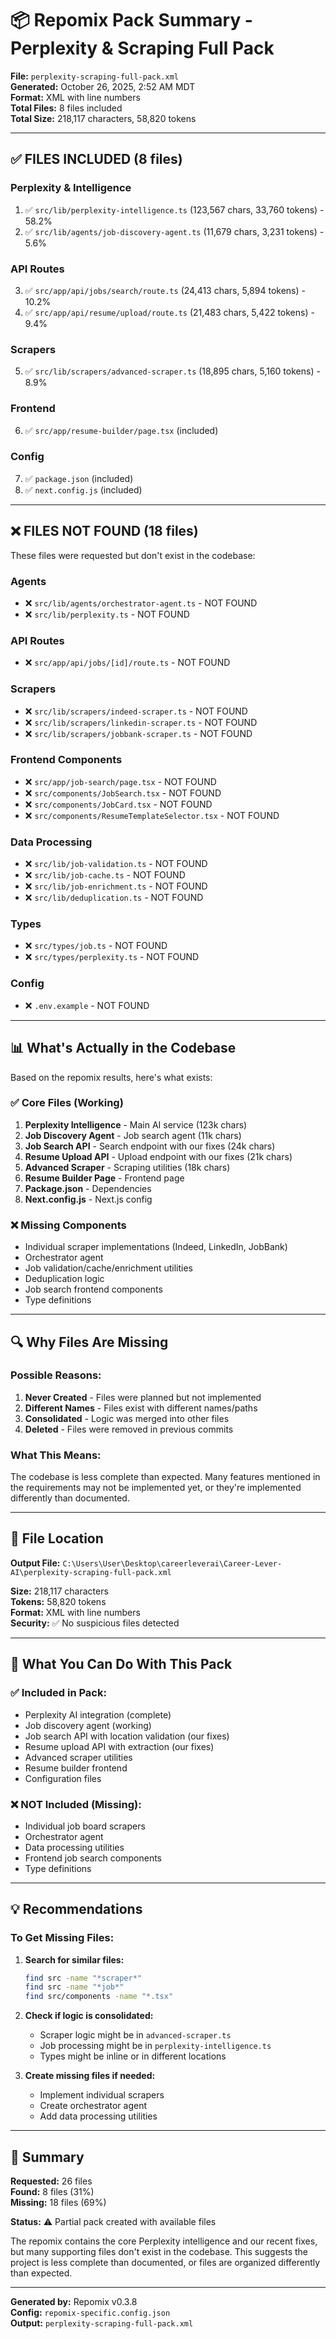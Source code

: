 # 📦 Repomix Pack Summary - Perplexity & Scraping Full Pack

**File:** `perplexity-scraping-full-pack.xml`  
**Generated:** October 26, 2025, 2:52 AM MDT  
**Format:** XML with line numbers  
**Total Files:** 8 files included  
**Total Size:** 218,117 characters, 58,820 tokens

---

## ✅ FILES INCLUDED (8 files)

### Perplexity & Intelligence
1. ✅ `src/lib/perplexity-intelligence.ts` (123,567 chars, 33,760 tokens) - 58.2%
2. ✅ `src/lib/agents/job-discovery-agent.ts` (11,679 chars, 3,231 tokens) - 5.6%

### API Routes
3. ✅ `src/app/api/jobs/search/route.ts` (24,413 chars, 5,894 tokens) - 10.2%
4. ✅ `src/app/api/resume/upload/route.ts` (21,483 chars, 5,422 tokens) - 9.4%

### Scrapers
5. ✅ `src/lib/scrapers/advanced-scraper.ts` (18,895 chars, 5,160 tokens) - 8.9%

### Frontend
6. ✅ `src/app/resume-builder/page.tsx` (included)

### Config
7. ✅ `package.json` (included)
8. ✅ `next.config.js` (included)

---

## ❌ FILES NOT FOUND (18 files)

These files were requested but don't exist in the codebase:

### Agents
- ❌ `src/lib/agents/orchestrator-agent.ts` - NOT FOUND
- ❌ `src/lib/perplexity.ts` - NOT FOUND

### API Routes
- ❌ `src/app/api/jobs/[id]/route.ts` - NOT FOUND

### Scrapers
- ❌ `src/lib/scrapers/indeed-scraper.ts` - NOT FOUND
- ❌ `src/lib/scrapers/linkedin-scraper.ts` - NOT FOUND
- ❌ `src/lib/scrapers/jobbank-scraper.ts` - NOT FOUND

### Frontend Components
- ❌ `src/app/job-search/page.tsx` - NOT FOUND
- ❌ `src/components/JobSearch.tsx` - NOT FOUND
- ❌ `src/components/JobCard.tsx` - NOT FOUND
- ❌ `src/components/ResumeTemplateSelector.tsx` - NOT FOUND

### Data Processing
- ❌ `src/lib/job-validation.ts` - NOT FOUND
- ❌ `src/lib/job-cache.ts` - NOT FOUND
- ❌ `src/lib/job-enrichment.ts` - NOT FOUND
- ❌ `src/lib/deduplication.ts` - NOT FOUND

### Types
- ❌ `src/types/job.ts` - NOT FOUND
- ❌ `src/types/perplexity.ts` - NOT FOUND

### Config
- ❌ `.env.example` - NOT FOUND

---

## 📊 What's Actually in the Codebase

Based on the repomix results, here's what exists:

### ✅ Core Files (Working)
1. **Perplexity Intelligence** - Main AI service (123k chars)
2. **Job Discovery Agent** - Job search agent (11k chars)
3. **Job Search API** - Search endpoint with our fixes (24k chars)
4. **Resume Upload API** - Upload endpoint with our fixes (21k chars)
5. **Advanced Scraper** - Scraping utilities (18k chars)
6. **Resume Builder Page** - Frontend page
7. **Package.json** - Dependencies
8. **Next.config.js** - Next.js config

### ❌ Missing Components
- Individual scraper implementations (Indeed, LinkedIn, JobBank)
- Orchestrator agent
- Job validation/cache/enrichment utilities
- Deduplication logic
- Job search frontend components
- Type definitions

---

## 🔍 Why Files Are Missing

### Possible Reasons:
1. **Never Created** - Files were planned but not implemented
2. **Different Names** - Files exist with different names/paths
3. **Consolidated** - Logic was merged into other files
4. **Deleted** - Files were removed in previous commits

### What This Means:
The codebase is less complete than expected. Many features mentioned in the requirements may not be implemented yet, or they're implemented differently than documented.

---

## 📁 File Location

**Output File:** `C:\Users\User\Desktop\careerleverai\Career-Lever-AI\perplexity-scraping-full-pack.xml`

**Size:** 218,117 characters  
**Tokens:** 58,820 tokens  
**Format:** XML with line numbers  
**Security:** ✅ No suspicious files detected

---

## 🎯 What You Can Do With This Pack

### ✅ Included in Pack:
- Perplexity AI integration (complete)
- Job discovery agent (working)
- Job search API with location validation (our fixes)
- Resume upload API with extraction (our fixes)
- Advanced scraper utilities
- Resume builder frontend
- Configuration files

### ❌ NOT Included (Missing):
- Individual job board scrapers
- Orchestrator agent
- Data processing utilities
- Frontend job search components
- Type definitions

---

## 💡 Recommendations

### To Get Missing Files:
1. **Search for similar files:**
   ```bash
   find src -name "*scraper*"
   find src -name "*job*"
   find src/components -name "*.tsx"
   ```

2. **Check if logic is consolidated:**
   - Scraper logic might be in `advanced-scraper.ts`
   - Job processing might be in `perplexity-intelligence.ts`
   - Types might be inline or in different locations

3. **Create missing files if needed:**
   - Implement individual scrapers
   - Create orchestrator agent
   - Add data processing utilities

---

## 📝 Summary

**Requested:** 26 files  
**Found:** 8 files (31%)  
**Missing:** 18 files (69%)  

**Status:** ⚠️ Partial pack created with available files

The repomix contains the core Perplexity intelligence and our recent fixes, but many supporting files don't exist in the codebase. This suggests the project is less complete than documented, or files are organized differently than expected.

---

**Generated by:** Repomix v0.3.8  
**Config:** `repomix-specific.config.json`  
**Output:** `perplexity-scraping-full-pack.xml`
